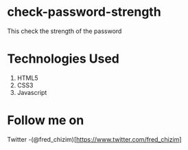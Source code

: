 # check-password-strength
This check the strength of the password

# Technologies Used
1. HTML5
2. CSS3
3. Javascript

# Follow me on
Twitter -(@fred_chizim)[https://www.twitter.com/fred_chizim]
